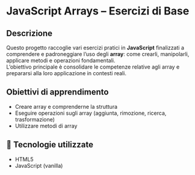 # JavaScript Arrays – Esercizi di Base

## Descrizione  
Questo progetto raccoglie vari esercizi pratici in **JavaScript** finalizzati a comprendere e padroneggiare l’uso degli **array**: come crearli, manipolarli, applicare metodi e operazioni fondamentali.  
L’obiettivo principale è consolidare le competenze relative agli array e prepararsi alla loro applicazione in contesti reali.

## Obiettivi di apprendimento  
- Creare array e comprenderne la struttura  
- Eseguire operazioni sugli array (aggiunta, rimozione, ricerca, trasformazione)  
- Utilizzare metodi di array

## 🧠 Tecnologie utilizzate  
- HTML5
- JavaScript (vanilla)
